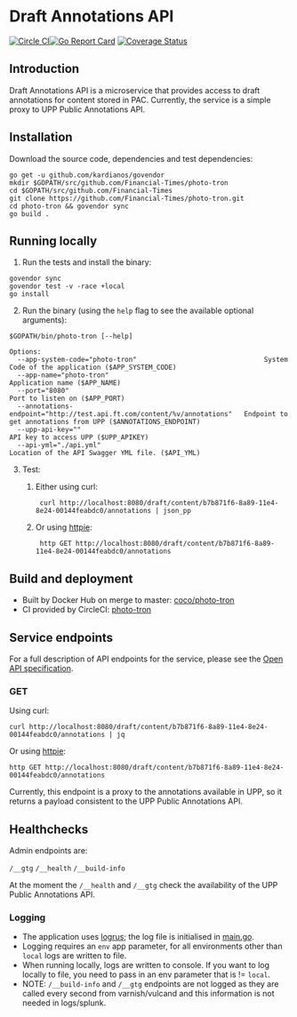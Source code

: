 # Draft Annotations API

[![Circle CI](https://circleci.com/gh/Financial-Times/photo-tron/tree/master.png?style=shield)](https://circleci.com/gh/Financial-Times/photo-tron/tree/master)[![Go Report Card](https://goreportcard.com/badge/github.com/Financial-Times/photo-tron)](https://goreportcard.com/report/github.com/Financial-Times/photo-tron) [![Coverage Status](https://coveralls.io/repos/github/Financial-Times/photo-tron/badge.svg)](https://coveralls.io/github/Financial-Times/photo-tron)

## Introduction

Draft Annotations API is a microservice that provides access to draft annotations for content stored in PAC. Currently, the service is a simple proxy to UPP Public Annotations API.

## Installation

Download the source code, dependencies and test dependencies:

```
go get -u github.com/kardianos/govendor
mkdir $GOPATH/src/github.com/Financial-Times/photo-tron
cd $GOPATH/src/github.com/Financial-Times
git clone https://github.com/Financial-Times/photo-tron.git
cd photo-tron && govendor sync
go build .
```

## Running locally

1. Run the tests and install the binary:

```
govendor sync
govendor test -v -race +local
go install
```

2. Run the binary (using the `help` flag to see the available optional arguments):

```
$GOPATH/bin/photo-tron [--help]

Options:
  --app-system-code="photo-tron"                                System Code of the application ($APP_SYSTEM_CODE)
  --app-name="photo-tron"                                       Application name ($APP_NAME)
  --port="8080"                                                            Port to listen on ($APP_PORT)
  --annotations-endpoint="http://test.api.ft.com/content/%v/annotations"   Endpoint to get annotations from UPP ($ANNOTATIONS_ENDPOINT)
  --upp-api-key=""                                                         API key to access UPP ($UPP_APIKEY)
  --api-yml="./api.yml"                                                    Location of the API Swagger YML file. ($API_YML)
```


3. Test:

    1. Either using curl:

            curl http://localhost:8080/draft/content/b7b871f6-8a89-11e4-8e24-00144feabdc0/annotations | json_pp

    1. Or using [httpie](https://github.com/jkbrzt/httpie):

            http GET http://localhost:8080/draft/content/b7b871f6-8a89-11e4-8e24-00144feabdc0/annotations

## Build and deployment

* Built by Docker Hub on merge to master: [coco/photo-tron](https://hub.docker.com/r/coco/photo-tron/)
* CI provided by CircleCI: [photo-tron](https://circleci.com/gh/Financial-Times/photo-tron)

## Service endpoints

For a full description of API endpoints for the service, please see the [Open API specification](./api/api.yml).

### GET

Using curl:

```
curl http://localhost:8080/draft/content/b7b871f6-8a89-11e4-8e24-00144feabdc0/annotations | jq
```

Or using [httpie](https://github.com/jkbrzt/httpie):

```
http GET http://localhost:8080/draft/content/b7b871f6-8a89-11e4-8e24-00144feabdc0/annotations
```

Currently, this endpoint is a proxy to the annotations available in UPP, so it returns a payload consistent to the UPP Public Annotations API.

## Healthchecks

Admin endpoints are:

`/__gtg`
`/__health`
`/__build-info`

At the moment the `/__health` and `/__gtg` check the availability of the UPP Public Annotations API.

### Logging

* The application uses [logrus](https://github.com/sirupsen/logrus); the log file is initialised in [main.go](main.go).
* Logging requires an `env` app parameter, for all environments other than `local` logs are written to file.
* When running locally, logs are written to console. If you want to log locally to file, you need to pass in an env parameter that is != `local`.
* NOTE: `/__build-info` and `/__gtg` endpoints are not logged as they are called every second from varnish/vulcand and this information is not needed in logs/splunk.

